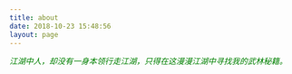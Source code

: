```yaml
---
title: about
date: 2018-10-23 15:48:56
layout: page
---
```

<i id="word" class="text">江湖中人，却没有一身本领行走江湖，只得在这漫漫江湖中寻找我的武林秘籍。</i>
<style>
  .text{
    color: green
  }
</style>

<script>
  let myWord = '江湖中人，却没有一身本领行走江湖，只得在这漫漫江湖中寻找我的武林秘籍。';
  let i = 1;
  let html = '';
  function getMySlice() {
    if (i > myWord.length) {
      i = 1;
    }
    html = myWord.slice(0,i);
    i++;
    document.getElementById('word').innerText = html;
    setTimeout(getMySlice, 200);
  }
  getMySlice();
</script>